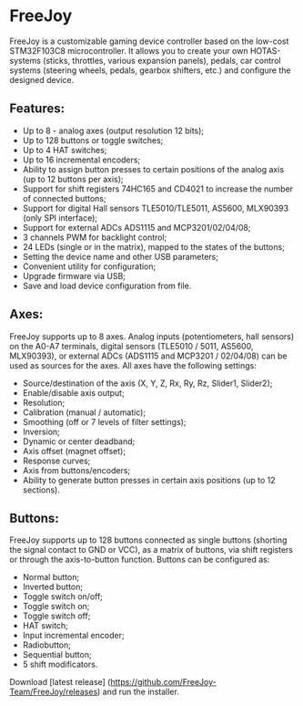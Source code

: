 # FreeJoy

FreeJoy is a customizable gaming device controller based on the low-cost STM32F103C8 microcontroller. It allows you to create your own HOTAS-systems (sticks, throttles, various expansion panels), pedals, car control systems (steering wheels, pedals, gearbox shifters, etc.) and configure the designed device.

## Features:

* Up to 8 - analog axes (output resolution 12 bits);
* Up to 128 buttons or toggle switches;
* Up to 4 HAT switches;
* Up to 16 incremental encoders;
* Ability to assign button presses to certain positions of the analog axis (up to 12 buttons per axis);
* Support for shift registers 74HC165 and CD4021 to increase the number of connected buttons;
* Support for digital Hall sensors TLE5010/TLE5011, AS5600, MLX90393 (only SPI interface);
* Support for external ADCs ADS1115 and MCP3201/02/04/08;
* 3 channels PWM for backlight control;
* 24 LEDs (single or in the matrix), mapped to the states of the buttons;
* Setting the device name and other USB parameters;
* Convenient utility for configuration;
* Upgrade firmware via USB;
* Save and load device configuration from file.

## Axes:

FreeJoy supports up to 8 axes. Analog inputs (potentiometers, hall sensors) on the A0-A7 terminals, digital sensors (TLE5010 / 5011, AS5600, MLX90393), or external ADCs (ADS1115 and MCP3201 / 02/04/08) can be used as sources for the axes. All axes have the following settings:

* Source/destination of the axis (X, Y, Z, Rx, Ry, Rz, Slider1, Slider2);
* Enable/disable axis output;
* Resolution;
* Calibration (manual / automatic);
* Smoothing (off or 7 levels of filter settings);
* Inversion;
* Dynamic or center deadband;
* Axis offset (magnet offset);
* Response curves;
* Axis from buttons/encoders;
* Ability to generate button presses in certain axis positions (up to 12 sections).



## Buttons:

FreeJoy supports up to 128 buttons connected as single buttons (shorting the signal contact to GND or VCC), as a matrix of buttons, via shift registers or through the axis-to-button function. Buttons can be configured as:

* Normal button;
* Inverted button;
* Toggle switch on/off;
* Toggle switch on;
* Toggle switch off;
* HAT switch;
* Input incremental encoder;
* Radiobutton;
* Sequential button;
* 5 shift modificators.


Download [latest release] (https://github.com/FreeJoy-Team/FreeJoy/releases) and run the installer.
